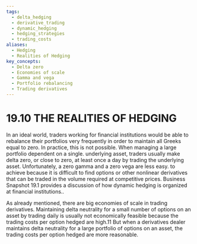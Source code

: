 ```yaml
---
tags:
  - delta_hedging
  - derivative_trading
  - dynamic_hedging
  - hedging_strategies
  - trading_costs
aliases:
  - Hedging
  - Realities of Hedging
key_concepts:
  - Delta zero
  - Economies of scale
  - Gamma and vega
  - Portfolio rebalancing
  - Trading derivatives
---
```


# 19.10 THE REALITIES OF HEDGING  

In an ideal world, traders working for financial institutions would be able to rebalance their portfolios very frequently in order to maintain all Greeks equal to zero. In practice, this is not possible. When managing a large portfolio dependent on a single. underlying asset, traders usually make delta zero, or close to zero, at least once a day by trading the underlying asset. Unfortunately, a zero gamma and a zero vega are less easy. to achieve because it is difficult to find options or other nonlinear derivatives that can be traded in the volume required at competitive prices. Business Snapshot 19.1 provides a discussion of how dynamic hedging is organized at financial institutions..  

As already mentioned, there are big economies of scale in trading derivatives. Maintaining delta neutrality for a small number of options on an asset by trading daily is usually not economically feasible because the trading costs per option hedged are high.11 But when a derivatives dealer maintains delta neutrality for a large portfolio of options on an asset, the trading costs per option hedged are more reasonable.  

